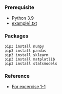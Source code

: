 ### Prerequisite
- Python 3.9
- [example1.txt](https://drive.google.com/drive/folders/1uKwS1VQAcSWc4tMSdCOzK5Efm3LfZHYR)

### Packages
```shell
pip3 install numpy
pip3 install pandas
pip3 install sklearn
pip3 install matplotlib
pip3 install statsmodels
```

### Reference
- [For excercise 1-1](https://stats.stackexchange.com/questions/374972/sufficient-statistic-for-beta-in-ols/375954)
